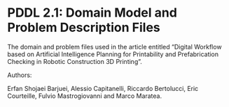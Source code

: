 # PDDL 2.1: Domain Model and Problem Description Files
The domain and problem files used in the article entitled “Digital Workflow based on Artificial Intelligence Planning for Printability and Prefabrication Checking in Robotic Construction 3D Printing”.

Authors:

Erfan Shojaei Barjuei, Alessio Capitanelli, Riccardo Bertolucci, Eric Courteille, Fulvio Mastrogiovanni and Marco Maratea.
